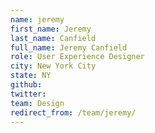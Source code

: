 ```yaml
---
name: jeremy
first_name: Jeremy
last_name: Canfield
full_name: Jeremy Canfield
role: User Experience Designer
city: New York City
state: NY
github: 
twitter: 
team: Design
redirect_from: /team/jeremy/
---
```

